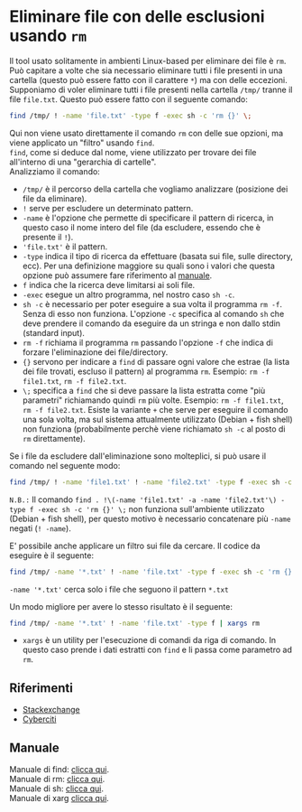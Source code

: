 # Eliminare file con delle esclusioni usando `rm`
Il tool usato solitamente in ambienti Linux-based per eliminare dei file è `rm`.  
Può capitare a volte che sia necessario eliminare tutti i file presenti in una cartella (questo può essere fatto con il carattere `*`) ma con delle eccezioni.  
Supponiamo di voler eliminare tutti i file presenti nella cartella `/tmp/` tranne il file `file.txt`. Questo può essere fatto con il seguente comando:
```bash
find /tmp/ ! -name 'file.txt' -type f -exec sh -c 'rm {}' \;
```
Qui non viene usato direttamente il comando `rm` con delle sue opzioni, ma viene applicato un "filtro" usando `find`.  
`find`, come si deduce dal nome, viene utilizzato per trovare dei file all'interno di una "gerarchia di cartelle".  
Analizziamo il comando:
- `/tmp/` è il percorso della cartella che vogliamo analizzare (posizione dei file da eliminare).  
- `!` serve per escludere un determinato pattern.  
- `-name` è l'opzione che permette di specificare il pattern di ricerca, in questo caso il nome intero del file (da escludere, essendo che è presente il `!`).  
- `'file.txt'` è il pattern.  
- `-type` indica il tipo di ricerca da effettuare (basata sui file, sulle directory, ecc). Per una definizione maggiore su quali sono i valori che questa opzione può assumere fare riferimento al [manuale](http://linux.die.net/man/1/find "Manuale di find").  
- `f` indica che la ricerca deve limitarsi ai soli file.  
- `-exec` esegue un altro programma, nel nostro caso `sh -c`.
- `sh -c` è necessario per poter eseguire a sua volta il programma `rm -f`. Senza di esso non funziona. L'opzione `-c` specifica al comando `sh` che deve prendere il comando da eseguire da un stringa e non dallo stdin (standard input).  
- `rm -f` richiama il programma `rm` passando l'opzione `-f` che indica di forzare l'eliminazione dei file/directory.  
- `{}` servono per indicare a `find` di passare ogni valore che estrae (la lista dei file trovati, escluso il pattern) al programma `rm`. Esempio: `rm -f file1.txt`, `rm -f file2.txt`.  
- `\;` specifica a `find` che si deve passare la lista estratta come "più parametri" richiamando quindi `rm` più volte. Esempio: `rm -f file1.txt`, `rm -f file2.txt`. Esiste la variante `+` che serve per eseguire il comando una sola volta, ma sul sistema attualmente utilizzato (Debian + fish shell) non funziona (probabilmente perchè viene richiamato `sh -c` al posto di `rm` direttamente).   

Se i file da escludere dall'eliminazione sono molteplici, si può usare il comando nel seguente modo:
```bash
find /tmp/ ! -name 'file1.txt' ! -name 'file2.txt' -type f -exec sh -c 'rm {}' \;
```
`N.B.:` Il comando `find . !\(-name 'file1.txt' -a -name 'file2.txt'\) -type f -exec sh -c 'rm {}' \;` non funziona sull'ambiente utilizzato (Debian + fish shell), per questo motivo è necessario concatenare più `-name` negati (`! -name`).

E' possibile anche applicare un filtro sui file da cercare. Il codice da eseguire è il seguente:
```bash
find /tmp/ -name '*.txt' ! -name 'file.txt' -type f -exec sh -c 'rm {}' \;
```
`-name '*.txt'` cerca solo i file che seguono il pattern `*.txt`

Un modo migliore per avere lo stesso risultato è il seguente:
```bash
find /tmp/ -name '*.txt' ! -name 'file.txt' -type f | xargs rm
```
- `xargs` è un utility per l'esecuzione di comandi da riga di comando. In questo caso prende i dati estratti con `find` e li passa come parametro ad `rm`.

## Riferimenti
- [Stackexchange](http://unix.stackexchange.com/questions/153862/remove-all-files-directories-except-for-one-file)
- [Cyberciti](http://www.cyberciti.biz/faq/linux-bash-delete-all-files-in-directory-except-few/)

## Manuale
Manuale di find: [clicca qui](http://linux.die.net/man/1/find).  
Manuale di rm: [clicca qui](http://linux.die.net/man/1/rm).  
Manuale di sh: [clicca qui](http://linux.die.net/man/1/sh).  
Manuale di xarg [clicca qui](http://linux.die.net/man/1/xargs).
